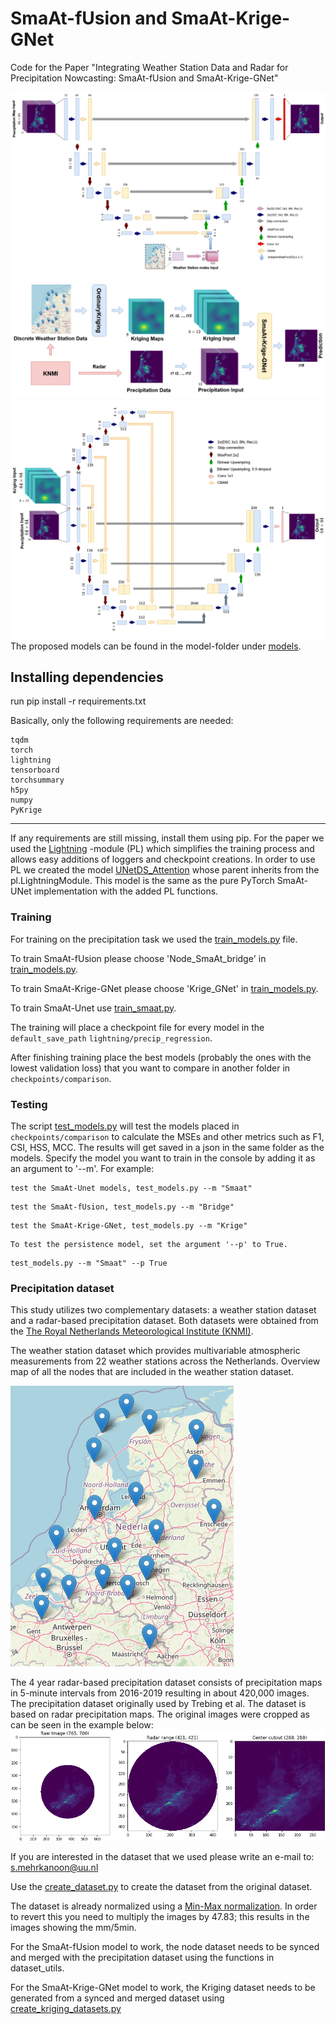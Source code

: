 # SmaAt-fUsion and SmaAt-Krige-GNet
Code for the Paper "Integrating Weather Station Data and Radar for Precipitation Nowcasting: SmaAt-fUsion and SmaAt-Krige-GNet"

![SmaAt-fUsion](SmaAt-fUsion.png)
![Kriging Overview](Kriging_Overview.png)
![SmaAt-Krige-GNet](SmaAt-Krige-GNet.png)
The proposed models can be found in the model-folder under [models](models/unet_precip_regression_lightning.py).


## Installing dependencies
run pip install -r requirements.txt

Basically, only the following requirements are needed:
```
tqdm
torch
lightning
tensorboard
torchsummary
h5py
numpy
PyKrige
```


---
If any requirements are still missing, install them using pip.
For the paper we used the [Lightning](https://github.com/Lightning-AI/lightning) -module (PL) which simplifies the training process and allows easy additions of loggers and checkpoint creations.
In order to use PL we created the model [UNetDS_Attention](models/unet_precip_regression_lightning.py) whose parent inherits from the pl.LightningModule. This model is the same as the pure PyTorch SmaAt-UNet implementation with the added PL functions.

### Training
For training on the precipitation task we used the [train_models.py](train_models.py) file. 

To train SmaAt-fUsion please choose 'Node_SmaAt_bridge' in [train_models.py](train_models.py).

To train SmaAt-Krige-GNet please choose 'Krige_GNet' in [train_models.py](train_models.py).

To train SmaAt-Unet use [train_smaat.py](train_smaat.py).

The training will place a checkpoint file for every model in the `default_save_path` `lightning/precip_regression`.

After finishing training place the best models (probably the ones with the lowest validation loss) that you want to compare in another folder in `checkpoints/comparison`.

### Testing
The script [test_models.py](test_models.py) will test the models placed in `checkpoints/comparison` to calculate the MSEs and other metrics such as F1, CSI, HSS, MCC.
The results will get saved in a json in the same folder as the models.
Specify the model you want to train in the console by adding it as an argument to '--m'.
For example:
```
test the SmaAt-Unet models, test_models.py --m "Smaat"
```
```
test the SmaAt-fUsion, test_models.py --m "Bridge"
```
```
test the SmaAt-Krige-GNet, test_models.py --m "Krige"
```
```
To test the persistence model, set the argument '--p' to True.
```
```
test_models.py --m "Smaat" --p True
```

### Precipitation dataset
This study utilizes two complementary datasets: a weather station dataset and a radar-based precipitation dataset. Both datasets were obtained from the [The Royal Netherlands Meteorological Institute (KNMI)](https://www.knmi.nl/over-het-knmi/about).

The weather station dataset which provides multivariable atmospheric measurements from 22 weather stations across the Netherlands. 
Overview map of all the nodes that are included in the weather station dataset.

![Weather stations](stations_map.png)

The 4 year radar-based precipitation dataset consists of precipitation maps in 5-minute intervals from 2016-2019 resulting in about 420,000 images. The precipitation dataset originally used by Trebing et al. 
The dataset is based on radar precipitation maps.
The original images were cropped as can be seen in the example below:
![Precip cutout](Precipitation%20map%20Cutout.png)

If you are interested in the dataset that we used please write an e-mail to: s.mehrkanoon@uu.nl

Use the [create_dataset.py](create_datasets.py) to create the dataset from the original dataset.

The dataset is already normalized using a [Min-Max normalization](https://en.wikipedia.org/wiki/Feature_scaling#Rescaling_(min-max_normalization)).
In order to revert this you need to multiply the images by 47.83; this results in the images showing the mm/5min.

For the SmaAt-fUsion model to work, the node dataset needs to be synced and merged with the precipitation dataset using the functions in dataset_utils.

For the SmaAt-Krige-GNet model to work, the Kriging dataset needs to be generated from a synced and merged dataset using [create_kriging_datasets.py](create_kriging_datasets.py)

